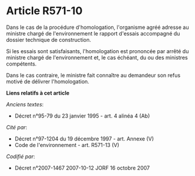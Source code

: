# Article R571-10

Dans le cas de la procédure d'homologation, l'organisme agréé adresse au ministre chargé de l'environnement le rapport
d'essais accompagné du dossier technique de construction.

Si les essais sont satisfaisants, l'homologation est prononcée par arrêté du ministre chargé de l'environnement et, le cas
échéant, du ou des ministres compétents.

Dans le cas contraire, le ministre fait connaître au demandeur son refus motivé de délivrer l'homologation.

**Liens relatifs à cet article**

_Anciens textes_:

  - Décret n°95-79 du 23 janvier 1995 - art. 4 alinéa 4 (Ab)

_Cité par_:

  - Décret n°97-1204 du 19 décembre 1997 - art. Annexe (V)
  - Code de l'environnement - art. R571-13 (V)

_Codifié par_:

  - Décret n°2007-1467 2007-10-12 JORF 16 octobre 2007
